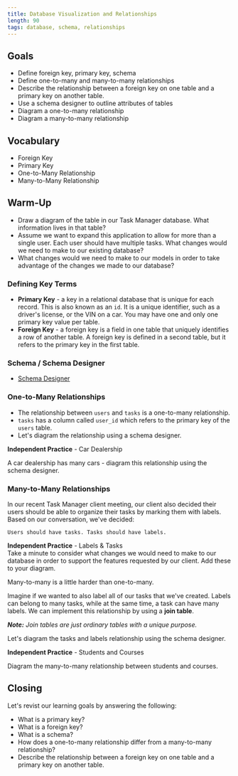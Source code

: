 ```yaml
---
title: Database Visualization and Relationships
length: 90
tags: database, schema, relationships
---
```


## Goals

* Define foreign key, primary key, schema
* Define one-to-many and many-to-many relationships
* Describe the relationship between a foreign key on one table and a primary key on another table.
* Use a schema designer to outline attributes of tables
* Diagram a one-to-many relationship
* Diagram a many-to-many relationship

## Vocabulary

* Foreign Key
* Primary Key
* One-to-Many Relationship
* Many-to-Many Relationship

## Warm-Up

* Draw a diagram of the table in our Task Manager database. What information lives in that table?
* Assume we want to expand this application to allow for more than a single user. Each user should have multiple tasks. What changes would we need to make to our existing database?
* What changes would we need to make to our models in order to take advantage of the changes we made to our database?

### Defining Key Terms

* **Primary Key** - a key in a relational database that is unique for each record. This is also known as an `id`. It is a unique identifier, such as a driver's license, or the VIN on a car. You may have one and only one primary key value per table.
* **Foreign Key** - a foreign key is a field in one table that uniquely identifies a row of another table. A foreign key is defined in a second table, but it refers to the primary key in the first table.

### Schema / Schema Designer

* [Schema Designer](http://ondras.zarovi.cz/sql/demo/)

### One-to-Many Relationships

* The relationship between `users` and `tasks` is a one-to-many relationship.
* `tasks` has a column called `user_id` which refers to the primary key of the `users` table.
* Let's diagram the relationship using a schema designer.

**Independent Practice** - Car Dealership

A car dealership has many cars - diagram this relationship using the schema designer.

### Many-to-Many Relationships

In our recent Task Manager client meeting, our client also decided their users should be able to organize their tasks by marking them with labels. Based on our conversation, we've decided:

  ```
  Users should have tasks. Tasks should have labels.
  ```
  
**Independent Practice** - Labels & Tasks  
  Take a minute to consider what changes we would need to make to our database in order to support the features requested by our client. Add these to your diagram.


Many-to-many is a little harder than one-to-many.

Imagine if we wanted to also label all of our tasks that we've created. Labels can belong to many tasks, while at the same time, a task can have many labels. We can implement this relationship by using a **join table**.

_**Note:** Join tables are just ordinary tables with a unique purpose._

Let's diagram the tasks and labels relationship using the schema designer.

**Independent Practice** - Students and Courses

Diagram the many-to-many relationship between students and courses.

## Closing

Let's revist our learning goals by answering the following:

* What is a primary key?
* What is a foreign key?
* What is a schema?
* How does a one-to-many relationship differ from a many-to-many relationship?
* Describe the relationship between a foreign key on one table and a primary key on another table.
